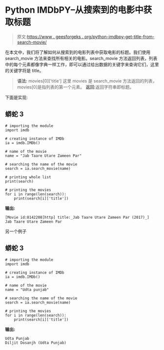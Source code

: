 # Python IMDbPY–从搜索到的电影中获取标题

> 原文:[https://www . geesforgeks . org/python-imdbpy-get-title-from-search-movie/](https://www.geeksforgeeks.org/python-imdbpy-getting-title-from-searched-movie/)

在本文中，我们将了解如何从搜索到的电影列表中获取电影的标题。我们使用 search_movie 方法来查找所有相关的电影。search_movie 方法返回列表，列表中的每个元素都像字典一样工作，即可以通过给出数据的关键字来查询它们，这里的关键字将是 title。

> **语法:** movies[0]['title']
> 这里 movies 是 search_movie 方法返回的列表，movies[0]是指列表的第一个元素。
> **返回**:返回字符串即标题。

下面是实现:

## 蟒蛇 3

```
# importing the module
import imdb

# creating instance of IMDb
ia = imdb.IMDb()

# name of the movie
name = "Jab Taare Utare Zameen Par"

# searching the name of the movie
search = ia.search_movie(name)

# printing whole list
print(search)

# printing the movies
for i in range(len(search)):
    print(search[i]['title'])
```

**输出:**

```
[Movie id:8142208[http] title:_Jab Taare Utare Zameen Par (2017)_]
Jab Taare Utare Zameen Par
```

另一个例子

## 蟒蛇 3

```
# importing the module
import imdb

# creating instance of IMDb
ia = imdb.IMDb()

# name of the movie
name = "Udta punjab"

# searching the name of the movie
search = ia.search_movie(name)

# printing the movies
for i in range(len(search)):
    print(search[i]['title'])
```

**输出:**

```
Udta Punjab
Diljit Dosanjh (Udta Punjab)
```